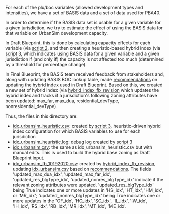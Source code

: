 
For each of the plu/boc variables (allowed development types and intensities), we have a set of BASIS data and a set of data used for PBA40.

In order to determine if the BASIS data set is usable for a given variable for a given jurisdiction, we try to estimate the effect of using the BASIS data
for that variable on UrbanSim development capacity.

In Draft Blueprint, this is done by calculating capacity effects for each variable (via [script 2](../2_calculate_juris_basis_pba40_capacity_metrics.py),
and then creating a heuristic-based hybrid index (via [script 3](../3_create_heuristic_hybrid_idx.py), which indicates using BASIS data for a
given variable and a given jurisdiction if (and only if) the capacity is not affected too much (determined by a threshold for percentage change).

In Final Blueprint, the BASIS team received feedback from stakeholders and, along with updating BASIS BOC lookup table, made [recommendations](hybrid_idx_update_10192020.csv) on updating the hybrid index used in Draft Blueprint. Based on this, we created a new set of hybrid index (via [hybrid_index_fb_revision](../hybrid_index_fb_revision.ipynb) which updates the hybrid index and tracks if a jurisdiction's following zoning attributes have been updated: max_far, max_dua, residential_devType, nonresidential_devType).

Thus, the files in this directory are:

* [idx_urbansim_heuristic.csv](idx_urbansim_heuristic.csv): created by [script 3](../3_create_heuristic_hybrid_idx.py), heuristic-driven hybrid index configuration for which BASIS variables to use for each jurisdiction
* [idx_urbansim_heuristic.log](idx_urbansim_heuristic.csv): debug log created by [script 3](../3_create_heuristic_hybrid_idx.py)
* [idx_urbansim.csv](idx_urbansim.csv): the same as idx_urbansim_heuristic.csv but with manual edits. This is used to build the hybrid base zoning as Draft Blueprint input.
* [idx_urbansim_fb_10192020.csv](idx_urbansim_fb_10192020.csv): created by [hybrid_index_fb_revision](../hybrid_index_fb_revision.ipynb), updating [idx_urbansim.csv](idx_urbansim.csv) based on [recommendations](hybrid_idx_update_10192020.csv). The fields 'updated_max_dua_idx', 'updated_max_far_idx', 'updated_res_blgType_idx', 'updated_nonres_blgType_idx' indicate if the relevant zoning attributes were updated. 'updated_res_blgType_idx' being True indicates one or more updates in 'HS_idx', 'HT_idx', 'HM_idx', or 'MR_idx'; 'updated_nonres_blgType_idx' being True indicates one or more updates in the 'OF_idx', 'HO_idx', 'SC_idx', 'IL_idx', 'IW_idx', 'IH_idx', 'RS_idx', 'RB_idx', 'MR_idx', 'MT_idx', 'ME_idx'.


